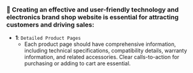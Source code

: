 ### 🧮 Creating an effective and user-friendly technology and electronics brand shop website is essential for attracting customers and driving sales:

- **1**: `Detailed Product Pages`
   - Each product page should have comprehensive information, including technical specifications, compatibility details, warranty information, and related accessories. Clear calls-to-action for purchasing or adding to cart are essential.


